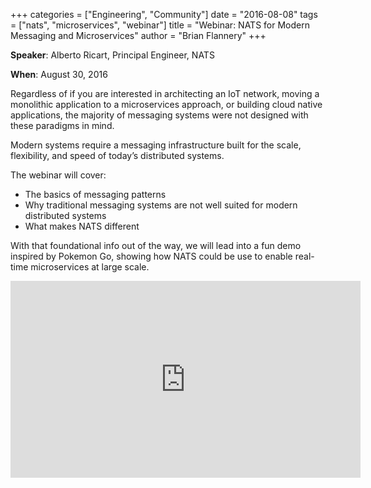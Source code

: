+++
categories = ["Engineering", "Community"]
date = "2016-08-08"
tags = ["nats", "microservices", "webinar"]
title = "Webinar: NATS for Modern Messaging and Microservices"
author = "Brian Flannery"
+++

**Speaker**: Alberto Ricart, Principal Engineer, NATS

**When**: August 30, 2016


Regardless of if you are interested in architecting an IoT network, moving a monolithic application to a microservices approach, or building cloud native applications, the majority of messaging systems were not designed with these paradigms in mind.

Modern systems require a messaging infrastructure built for the scale, flexibility, and speed of today’s distributed systems.

The webinar will cover:

- The basics of messaging patterns
- Why traditional messaging systems are not well suited for modern distributed systems
- What makes NATS different

With that foundational info out of the way, we will lead into a fun demo inspired by Pokemon Go, showing how NATS could be use to enable real-time microservices at large scale.

<iframe width="560" height="315" src="https://www.youtube.com/embed/SLb4rdI5lIM" frameborder="0" allow="autoplay; encrypted-media" allowfullscreen></iframe>

